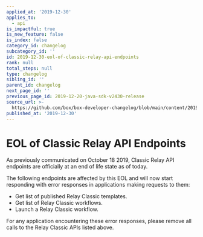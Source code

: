 ```yaml
---
applied_at: '2019-12-30'
applies_to:
  - api
is_impactful: true
is_new_feature: false
is_index: false
category_id: changelog
subcategory_id: ''
id: 2019-12-30-eol-of-classic-relay-api-endpoints
rank: null
total_steps: null
type: changelog
sibling_id: ''
parent_id: changelog
next_page_id: ''
previous_page_id: 2019-12-20-java-sdk-v2430-release
source_url: >-
  https://github.com/box/box-developer-changelog/blob/main/content/2019/12-30-eol-of-classic-relay-api-endpoints.md
published_at: '2019-12-30'
---
```

# EOL of Classic Relay API Endpoints

As previously communicated on October 18 2019, Classic Relay API
endpoints are officially at an end of life state as of today.

The following endpoints are affected by this EOL and will now start responding
with error responses in applications making requests to them:

* Get list of published Relay Classic templates.
* Get list of Relay Classic workflows.
* Launch a Relay Classic workflow.

For any application encountering these error responses, please remove all calls
to the Relay Classic APIs listed above.